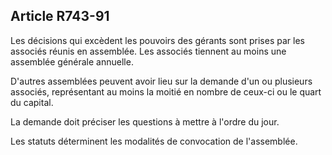Article R743-91
----
Les décisions qui excèdent les pouvoirs des gérants sont prises par les associés
réunis en assemblée. Les associés tiennent au moins une assemblée générale
annuelle.

D'autres assemblées peuvent avoir lieu sur la demande d'un ou plusieurs
associés, représentant au moins la moitié en nombre de ceux-ci ou le quart du
capital.

La demande doit préciser les questions à mettre à l'ordre du jour.

Les statuts déterminent les modalités de convocation de l'assemblée.
